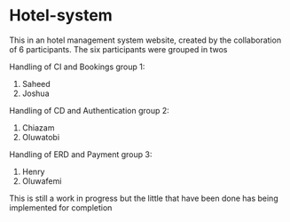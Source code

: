 # Hotel-system

This in an hotel management system website, created by the collaboration of 6 participants.
The six participants were grouped in twos

Handling of  CI and Bookings
group 1: 
1. Saheed
2. Joshua

Handling of  CD and Authentication
group 2:
1. Chiazam
2. Oluwatobi

Handling of  ERD and Payment
group 3:
1. Henry
2. Oluwafemi

This is still a work in progress but the little that have been done has being implemented
for completion
